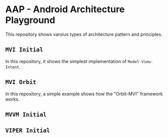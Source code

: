 # AAP  - Android Architecture Playground

This repository shows varoius types of architecture pattern and principles.

## `MVI Initial`

In this repository, it shows the simplest implementation of `Model-View-Intent`.

## `MVI Orbit`

In this repository, a simple example shows how the "Orbit-MVI" framework works.

## `MVVM Initial`

## `VIPER Initial`


